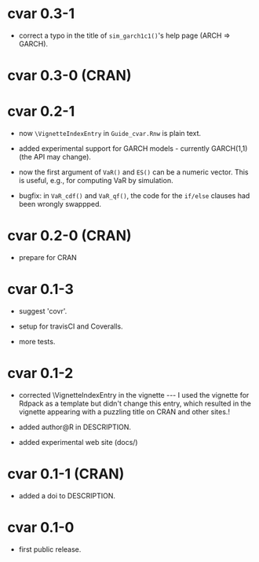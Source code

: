 # cvar 0.3-1

* correct a typo in the title of `sim_garch1c1()`'s help page (ARCH => GARCH).


# cvar 0.3-0 (CRAN)

# cvar 0.2-1

* now `\VignetteIndexEntry` in `Guide_cvar.Rnw` is plain text.

* added experimental support for GARCH models - currently GARCH(1,1) (the API
  may change).

* now the first argument of `VaR()` and `ES()` can be a numeric vector. This is
  useful, e.g., for computing VaR by simulation.

* bugfix:  in `VaR_cdf()` and `VaR_qf()`,  the code for the `if/else` clauses
  had been wrongly swappped. 

# cvar 0.2-0 (CRAN)

* prepare for CRAN

# cvar 0.1-3

* suggest 'covr'.

* setup for travisCI and Coveralls.

* more tests.

# cvar 0.1-2

* corrected \VignetteIndexEntry in the vignette --- I used the vignette for Rdpack as a
  template but didn't change this entry, which resulted in the vignette appearing with a
  puzzling title on CRAN and other sites.!

* added author@R in DESCRIPTION.

* added experimental web site (docs/)

# cvar 0.1-1 (CRAN)

* added a doi to DESCRIPTION.


# cvar 0.1-0

* first public release.
